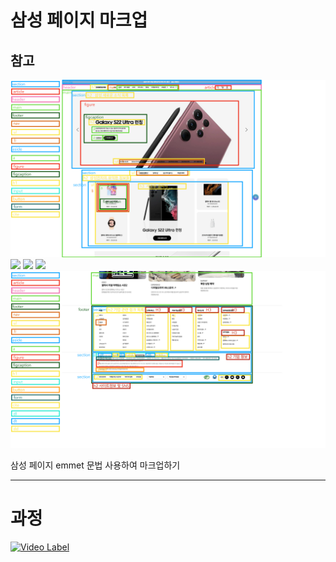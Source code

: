 # 삼성 페이지 마크업

## 참고

<img src="src/samsung__keynote-1.png">
<img src="src/samsung__keynote-2.png">
<img src="src/samsung__keynote-3.png">
<img src="src/samsung__keynote-4.png">
<img src="src/samsung__keynote-5.png">

삼성 페이지 emmet 문법 사용하여 마크업하기

---

# 과정

[![Video Label](https://img.youtube.com/vi/Fyai5SOvoxo/maxresdefault.jpg)](https://youtu.be/Fyai5SOvoxo)
